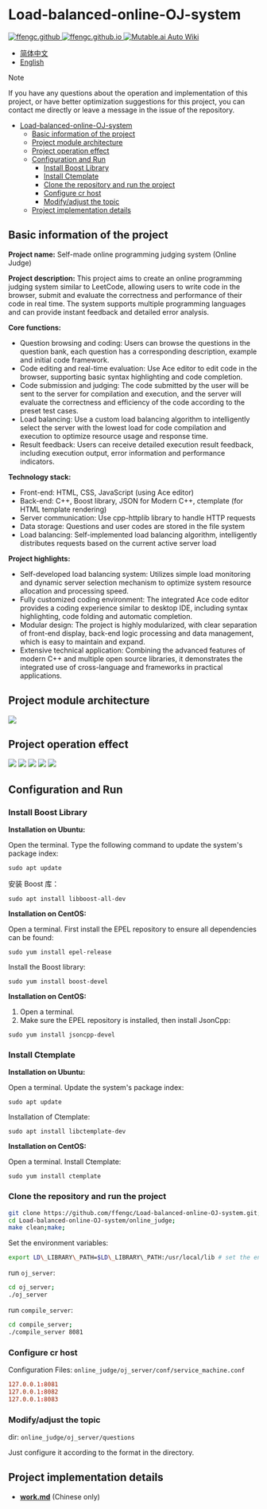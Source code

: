 # Load-balanced-online-OJ-system

<a href="https://github.com/ffengc">
    <img src="https://img.shields.io/static/v1?label=Github&message=ffengc&color=blue" alt="ffengc.github">
</a>
<a href="https://ffengc.github.io">
    <img src="https://img.shields.io/static/v1?label=Page&message=ffengc.github.io&color=red" alt="ffengc.github.io">
</a>
<a href="https://ffengc.github.io/gh-blog/">
    <img src="https://img.shields.io/static/v1?label=Blog&message=Blog Page&color=brightgreen" alt="Mutable.ai Auto Wiki">
</a>


- [简体中文](./README-CN.md)
- [English](./README.md)

> [!NOTE]
> If you have any questions about the operation and implementation of this project, or have better optimization suggestions for this project, you can contact me directly or leave a message in the issue of the repository.

- [Load-balanced-online-OJ-system](#load-balanced-online-oj-system)
  - [Basic information of the project](#basic-information-of-the-project)
  - [Project module architecture](#project-module-architecture)
  - [Project operation effect](#project-operation-effect)
  - [Configuration and Run](#configuration-and-run)
    - [Install Boost Library](#install-boost-library)
    - [Install Ctemplate](#install-ctemplate)
    - [Clone the repository and run the project](#clone-the-repository-and-run-the-project)
    - [Configure cr host](#configure-cr-host)
    - [Modify/adjust the topic](#modifyadjust-the-topic)
  - [Project implementation details](#project-implementation-details)


## Basic information of the project

**Project name:** Self-made online programming judging system (Online Judge)

**Project description:** This project aims to create an online programming judging system similar to LeetCode, allowing users to write code in the browser, submit and evaluate the correctness and performance of their code in real time. The system supports multiple programming languages ​​and can provide instant feedback and detailed error analysis.

**Core functions:**
- Question browsing and coding: Users can browse the questions in the question bank, each question has a corresponding description, example and initial code framework.
- Code editing and real-time evaluation: Use Ace editor to edit code in the browser, supporting basic syntax highlighting and code completion.
- Code submission and judging: The code submitted by the user will be sent to the server for compilation and execution, and the server will evaluate the correctness and efficiency of the code according to the preset test cases.
- Load balancing: Use a custom load balancing algorithm to intelligently select the server with the lowest load for code compilation and execution to optimize resource usage and response time.
- Result feedback: Users can receive detailed execution result feedback, including execution output, error information and performance indicators.

**Technology stack:**

- Front-end: HTML, CSS, JavaScript (using Ace editor)
- Back-end: C++, Boost library, JSON for Modern C++, ctemplate (for HTML template rendering)
- Server communication: Use cpp-httplib library to handle HTTP requests
- Data storage: Questions and user codes are stored in the file system
- Load balancing: Self-implemented load balancing algorithm, intelligently distributes requests based on the current active server load

**Project highlights:**
- Self-developed load balancing system: Utilizes simple load monitoring and dynamic server selection mechanism to optimize system resource allocation and processing speed.
- Fully customized coding environment: The integrated Ace code editor provides a coding experience similar to desktop IDE, including syntax highlighting, code folding and automatic completion.
- Modular design: The project is highly modularized, with clear separation of front-end display, back-end logic processing and data management, which is easy to maintain and expand.
- Extensive technical application: Combining the advanced features of modern C++ and multiple open source libraries, it demonstrates the integrated use of cross-language and frameworks in practical applications.


## Project module architecture

![](./README.figs/10.png)

## Project operation effect

![](./README.figs/1.png)
![](./README.figs/2.png)
![](./README.figs/3.png)
![](./README.figs/4.png)
![](./README.figs/5.png)

## Configuration and Run

### Install Boost Library

**Installation on Ubuntu:**

Open the terminal.
Type the following command to update the system's package index:
```
sudo apt update
```
安装 Boost 库：
```
sudo apt install libboost-all-dev
```

**Installation on CentOS:**

Open a terminal.
First install the EPEL repository to ensure all dependencies can be found:
```
sudo yum install epel-release
```
Install the Boost library:
```
sudo yum install boost-devel
```

**Installation on CentOS:**

1. Open a terminal.
2. Make sure the EPEL repository is installed, then install JsonCpp:
```
sudo yum install jsoncpp-devel
```

### Install Ctemplate

**Installation on Ubuntu:**

Open a terminal.
Update the system's package index:
```
sudo apt update
```
Installation of Ctemplate:
```
sudo apt install libctemplate-dev
```

**Installation on CentOS:**

Open a terminal.
Install Ctemplate:
```
sudo yum install ctemplate
```

### Clone the repository and run the project

```sh
git clone https://github.com/ffengc/Load-balanced-online-OJ-system.git;
cd Load-balanced-online-OJ-system/online_judge;
make clean;make;
```

Set the environment variables:
```sh
export LD\_LIBRARY\_PATH=$LD\_LIBRARY\_PATH:/usr/local/lib # set the env
```

run `oj_server`:

```sh
cd oj_server;
./oj_server
```

run `compile_server`:

```sh
cd compile_server;
./compile_server 8081
```

### Configure cr host

Configuration Files: `online_judge/oj_server/conf/service_machine.conf`

```conf
127.0.0.1:8081
127.0.0.1:8082
127.0.0.1:8083
```

### Modify/adjust the topic

dir: `online_judge/oj_server/questions`

Just configure it according to the format in the directory.

## Project implementation details

- **[work.md](./Work.md)** (Chinese only)